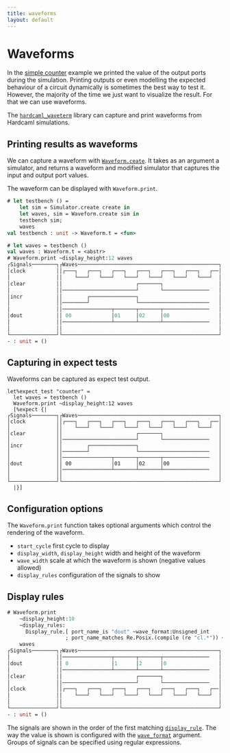 ```yaml
---
title: waveforms
layout: default
---
```

# Waveforms

<!--
```ocaml
# Hardcaml.Caller_id.set_mode Disabled
- : unit = ()
```
-->

In the [simple counter](counter_example.md) example we printed the
value of the output ports during the simulation. Printing outputs or
even modelling the expected behaviour of a circuit dynamically is
sometimes the best way to test it. However, the majority of the time
we just want to visualize the result. For that we can use waveforms.

The [`hardcaml_waveterm`](https://github.com/janestreet/hardcaml_waveterm)
library can capture and print waveforms from
Hardcaml simulations.

## Printing results as waveforms

We can capture a waveform with
[`Waveform.ceate`](https://ocaml.janestreet.com/ocaml-core/latest/doc/hardcaml_waveterm/Hardcaml_waveterm/index.html).
It takes as an argument a simulator, and returns a waveform and
modified simulator that captures the input and output port values.

The waveform can be displayed with `Waveform.print`.

<!--
Include the counter design.

```ocaml
open Hardcaml
open Hardcaml.Signal
open Hardcaml_waveterm

module I = struct
  type 'a t =
    { clock : 'a
    ; clear : 'a
    ; incr : 'a
    }
  [@@deriving sexp_of, hardcaml]
end

module O = struct
  type 'a t =
    { dout : 'a[@bits 8]
    }
  [@@deriving sexp_of, hardcaml]
end

let create (i : _ I.t) =
    { O.dout =
        reg_fb
          (Reg_spec.create ~clock:i.clock ~clear:i.clear ())
          ~enable:i.incr
          ~width:8
          ~f:(fun d -> d +:. 1)
    }
;;

module Simulator = Cyclesim.With_interface(I)(O)

let testbench sim =
  let inputs : _ I.t = Cyclesim.inputs sim in
  let step ~clear ~incr =
    inputs.clear := if clear=1 then Bits.vdd else Bits.gnd;
    inputs.incr := if incr=1 then Bits.vdd else Bits.gnd;
    Cyclesim.cycle sim
  in
  step ~clear:0 ~incr:0;
  step ~clear:0 ~incr:1;
  step ~clear:0 ~incr:1;
  step ~clear:1 ~incr:0;
  step ~clear:0 ~incr:0;
  step ~clear:0 ~incr:0
;;
```
-->

```ocaml
# let testbench () =
    let sim = Simulator.create create in
    let waves, sim = Waveform.create sim in
    testbench sim;
    waves
val testbench : unit -> Waveform.t = <fun>

# let waves = testbench ()
val waves : Waveform.t = <abstr>
# Waveform.print ~display_height:12 waves
┌Signals────────┐┌Waves──────────────────────────────────────────────┐
│clock          ││┌───┐   ┌───┐   ┌───┐   ┌───┐   ┌───┐   ┌───┐   ┌──│
│               ││    └───┘   └───┘   └───┘   └───┘   └───┘   └───┘  │
│clear          ││                        ┌───────┐                  │
│               ││────────────────────────┘       └───────────────   │
│incr           ││        ┌───────────────┐                          │
│               ││────────┘               └───────────────────────   │
│               ││────────────────┬───────┬───────┬───────────────   │
│dout           ││ 00             │01     │02     │00                │
│               ││────────────────┴───────┴───────┴───────────────   │
│               ││                                                   │
└───────────────┘└───────────────────────────────────────────────────┘
- : unit = ()
```

## Capturing in expect tests

Waveforms can be captured as expect test output.

```
let%expect_test "counter" =
  let waves = testbench ()
  Waveform.print ~display_height:12 waves
  [%expect {|
┌Signals────────┐┌Waves──────────────────────────────────────────────┐
│clock          ││┌───┐   ┌───┐   ┌───┐   ┌───┐   ┌───┐   ┌───┐   ┌──│
│               ││    └───┘   └───┘   └───┘   └───┘   └───┘   └───┘  │
│clear          ││                        ┌───────┐                  │
│               ││────────────────────────┘       └───────────────   │
│incr           ││        ┌───────────────┐                          │
│               ││────────┘               └───────────────────────   │
│               ││────────────────┬───────┬───────┬───────────────   │
│dout           ││ 00             │01     │02     │00                │
│               ││────────────────┴───────┴───────┴───────────────   │
│               ││                                                   │
└───────────────┘└───────────────────────────────────────────────────┘
  |}]
```

## Configuration options

The `Waveform.print` function takes optional arguments which control the rendering of the waveform.

- `start_cycle` first cycle to display
- `display_width`, `display_height` width and height of the waveform
- `wave_width` scale at which the waveform is shown (negative values allowed)
- `display_rules` configuration of the signals to show

## Display rules

```ocaml
# Waveform.print
    ~display_height:10
    ~display_rules:
      Display_rule.[ port_name_is "dout" ~wave_format:Unsigned_int
                   ; port_name_matches Re.Posix.(compile (re "cl.*")) ~wave_format:Bit ]
    waves
┌Signals────────┐┌Waves──────────────────────────────────────────────┐
│               ││────────────────┬───────┬───────┬───────────────   │
│dout           ││ 0              │1      │2      │0                 │
│               ││────────────────┴───────┴───────┴───────────────   │
│clear          ││                        ┌───────┐                  │
│               ││────────────────────────┘       └───────────────   │
│clock          ││┌───┐   ┌───┐   ┌───┐   ┌───┐   ┌───┐   ┌───┐   ┌──│
│               ││    └───┘   └───┘   └───┘   └───┘   └───┘   └───┘  │
│               ││                                                   │
└───────────────┘└───────────────────────────────────────────────────┘
- : unit = ()
```

The signals are shown in the order of the first matching
[`display_rule`](https://ocaml.janestreet.com/ocaml-core/latest/doc/hardcaml_waveterm/Hardcaml_waveterm/Display_rule/index.html).
The way the value is shown is configured with the
[`wave_format`](https://ocaml.janestreet.com/ocaml-core/latest/doc/hardcaml_waveterm/Hardcaml_waveterm/Wave_format/index.html)
argument. Groups of signals can be specified using regular expressions.
